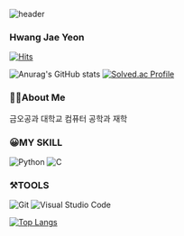 ![header](https://capsule-render.vercel.app/api?type=waving&color=auto&height=300&section=header&text=jaeyeon's%20profile&fontSize=90)

### Hwang Jae Yeon

[![Hits](https://hits.seeyoufarm.com/api/count/incr/badge.svg?url=https%3A%2F%2Fgithub.com%2Fjaeyeon1024&count_bg=%239EDD14&title_bg=%2351D5D4&icon=&icon_color=%23E7E7E7&title=hits&edge_flat=false)](https://hits.seeyoufarm.com)

![Anurag's GitHub stats](https://github-readme-stats.vercel.app/api?username=jaeyeon1024&show_icons=true&theme=radical)
[![Solved.ac Profile](http://mazassumnida.wtf/api/v2/generate_badge?boj=wodusghkd12)](https://solved.ac/wodusghkd12/)

### 🧑‍💻About Me
금오공과 대학교 컴퓨터 공학과 재학



### 😀MY SKILL

 ![Python](https://img.shields.io/badge/Python-3776AB.svg?&style=for-the-badge&logo=Python&logoColor=white)
 ![C](https://img.shields.io/badge/C-A8B9CC.svg?&style=for-the-badge&logo=C&logoColor=white)

### ⚒️TOOLS
 ![Git](https://img.shields.io/badge/Git-F05032.svg?&style=for-the-badge&logo=Git&logoColor=white)
 ![Visual Studio Code](https://img.shields.io/badge/visualstudiocode-007ACC.svg?&style=for-the-badge&logo=visualstudiocode&logoColor=white)
 
﻿[![Top Langs](https://github-readme-stats.vercel.app/api/top-langs/?username=jaeyeon1024&langs_count=10&layout=compact&theme=dark)](https://github.com/jogilsang/jogilsang)﻿


 
<!--
**jaeyeon1024/jaeyeon1024** is a ✨ _special_ ✨ repository because its `README.md` (this file) appears on your GitHub profile.

Here are some ideas to get you started:

- 🔭 I’m currently working on ...
- 🌱 I’m currently learning ...
- 👯 I’m looking to collaborate on ...
- 🤔 I’m looking for help with ...
- 💬 Ask me about ...
- 📫 How to reach me: ...
- 😄 Pronouns: ...
- ⚡ Fun fact: ...
-->
